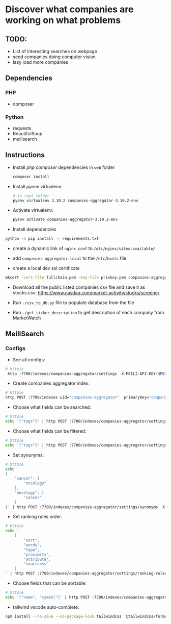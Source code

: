# Discover what companies are working on what problems

## TODO:
- List of interesting searches on webpage
- seed companies doing computer vision 
- lazy load more companies


## Dependencies

### PHP

- composer

### Python

- requests
- BeautifulSoup
- meilisearch



## Instructions

- Install _php composer_ dependencies in `web` folder

    ```bash
    composer install
    ```


- Install _pyenv_ virtualenv:

    ```bash
    # in root folder
    pyenv virtualenv 3.10.2 companies-aggregator-3.10.2-env  
    ```

- Activate virtualenv:

    ```bash 
    pyenv activate companies-aggregator-3.10.2-env
    ```

- Install dependencies
```bash
python -m pip install -r requirements.txt 
```

- create a dynamic link of `nginx.conf` to `/etc/nginx/sites-available/`

- add `companies-aggregator.local` to the `/etc/hosts` file.

- create a local dev ssl certificate

```bash
mkcert -cert-file fullchain.pem -key-file privkey.pem companies-aggregator.local
```


- Download all the public listed companies csv file and save it as stocks.csv:  https://www.nasdaq.com/market-activity/stocks/screener

- Run `./csv_to_db.py` file to populate database from the file

- Run `./get_ticker_description` to get description of each company from MarketWatch

## MeiliSearch


### Configs

- See all configs:
```bash
# httpie
 http :7700/indexes/companies-aggregator/settings  X-MEILI-API-KEY:$MEILI_MASTER_KEY  -v
 ```

- Create companies aggregator index:
```bash
# httpie
http POST :7700/indexes uid="companies-aggregator"  primaryKey="company_uid"  X-MEILI-API-KEY:$MEILI_MASTER_KEY
```

- Choose what fields can be searched:
```bash
# httpie
echo '["tags"]' | http POST :7700/indexes/companies-aggregator/settings/searchable-attributes  X-MEILI-API-KEY:$MEILI_MASTER_KEY  -v
```

- Choose what fields can be filtered:
```bash
# httpie
echo '["tags"]' | http POST :7700/indexes/companies-aggregator/settings/filterable-attributes X-MEILI-API-KEY:$MEILI_MASTER_KEY  -v
```

- Set synonyms:
```bash
# httpie
echo '
{
    "cancer": [
        "oncology"
    ],
    "oncology": [
        "cancer"
    ]
}' | http POST :7700/indexes/companies-aggregator/settings/synonyms  X-MEILI-API-KEY:$MEILI_MASTER_KEY  -v
```

- Set ranking rules order:
```bash
# httpie
echo '
    [
        "sort",
        "words",
        "typo",
        "proximity",
        "attribute",
        "exactness"
    ]
' | http POST :7700/indexes/companies-aggregator/settings/ranking-rules  X-MEILI-API-KEY:$MEILI_MASTER_KEY  -v
```

- Choose fields that can be sortable:
```bash
# httpie
echo '["name", "symbol"]' | http POST :7700/indexes/companies-aggregator/settings/sortable-attributes  X-MEILI-API-KEY:$MEILI_MASTER_KEY  -v
```

- tailwind vscode auto-complete:

```bash
npm install --no-save --no-package-lock tailwindcss  @tailwindcss/forms
```